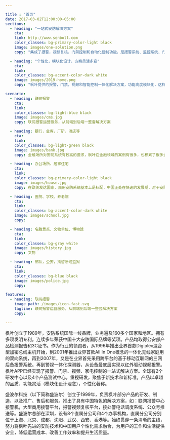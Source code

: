```yaml
---

title : "首页"
date: 2017-03-02T12:00:00-05:00
sections:
  - heading: "一站式安防解决方案"
    cta: 
    link: http://www.senboll.com
    color_classes: bg-primary-color-light black
    image: images/one-solution.png
    copy: "集成了报警，视频复核，门禁控制和自动化控制功能，是报警系统、监控系统、门禁系统和智能家居控制的“一站式”解决方案"

  - heading: "个性化，模块化设计，方案灵活多变"
    cta: 
    link: 
    color_classes: bg-accent-color-dark white
    image: images/2019-home.png
    copy: "枫叶提供的报警，门禁，视频和智能控制一体化解决方案，功能高度模块化，这样能对于配置方案更加灵活，系统更加稳定，成本也得到很好的控制"

scenario:
  - heading: 联网报警
    cta: 
    link: 
    color_classes: bg-light-blue black
    image: images/cms.jpg
    copy: 联网报警运营服务，从前端到后端一整套解决方案

  - heading: 银行，金库，厂矿，酒店等
    cta: 
    link: 
    color_classes: bg-light-green black
    image: images/bank.jpg
    copy: 金融场所对安防系统有较高的要求，枫叶在金融领域的案例有很多，也积累了很多金融安防的经验。

  - heading: 办公场所、居家住宅
    cta: 
    link: 
    color_classes: bg-primary-color-light black
    image: images/house.jpg
    copy: 在欧美发达国家，民用安防系统基本上是标配，中国正处在快速的发展期，对于安防的需要日益增多，未来的前景会越来越好

  - heading: 医院、学校、养老院
    cta: 
    link: 
    color_classes: bg-accent-color-dark white
    image: images/school.jpg
    copy: 

  - heading: 名胜景点、文物单位、博物馆
    cta: 
    link: 
    color_classes: bg-gray white
    image: images/history.jpg
    copy: 文物

  - heading: 部队，公安，拘留所或监狱
    cta: 
    link: 
    color_classes: bg-blue black
    image: images/police.jpg
    copy: 

features:
  - heading: 联网报警
    image_path: /images/icon-fast.svg
    tagline: 联网报警运营服务，从前端到后端一整套解决方案
    copy: 

---
```


枫叶创立于1989年，安防系统国际一线品牌，业务遍及160多个国家和地区。拥有多项发明专利。连续多年荣获中国十大安防国际品牌等奖项。产品均取得公安部产品检测报告和3C证书。作为行业的领跑者，从1996年推出业界首款Digiplex混合型加密总线主机开始，到2001年推出业界首款All In One概念的一体化无线家庭用的双向系统，再到2007年，又是在业界首先采用跨平台的基于移动互联网的三网后备报警系统。再到警视一体化探测器，从设备最底层实现以红外驱动视频报警。枫叶APP已经实现了报警、门禁、视频、家电控制的一站式解决方案。全球有2个研发中心以及4个产品测试中心。重视研发，聚焦于新技术和新标准。产品以卓越的品质、功能灵活（模块化设计理念），个性化著称。

盛波尔科技（以下简称盛波尔）创立于1999年，负责枫叶部分产品的研发、制造、以及推广、售后和服务。推出了具有中国特色的解决方案，如：联网报警中心接警机，大型商用接警平台，报警视频复核平台，接处警电话调度系统、公众号推送等。盛波尔总部在深圳，设有8个直属分公司和4个办事机构，直属分公司分别位于上海、北京、成都、沈阳、武汉、西安、香港等。始终贯穿一条清晰的主线，努力将枫叶先进的安防技术和中国用户个性化需求融合，为用户的工作和生活提供安全，降低运营成本、改善工作效率和提升生活质量。
